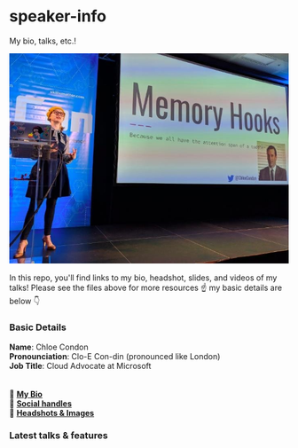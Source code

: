 # speaker-info
My bio, talks, etc.!

![](https://github.com/ChloeCodesThings/speaker-info/blob/master/Headshots%20and%20Images/ChloeOnStage.jpeg)

In this repo, you'll find links to my bio, headshot, slides, and videos of my talks!
Please see the files above for more resources ☝️ my basic details are below 👇

### Basic Details
**Name**: Chloe Condon
<br>
**Pronounciation**: Clo-E Con-din (pronounced like London)
<br>
**Job Title**: Cloud Advocate at Microsoft
<br>
<br>
<br>
📝 **[My Bio](https://github.com/ChloeCodesThings/speaker-info/blob/master/bio)<br>**
🤳 **[Social handles](https://github.com/ChloeCodesThings/speaker-info/blob/master/social%20handles.md)<br>**
📸 **[Headshots & Images](https://github.com/ChloeCodesThings/speaker-info/tree/master/Headshots%20and%20Images)<br>**

### Latest talks & features
